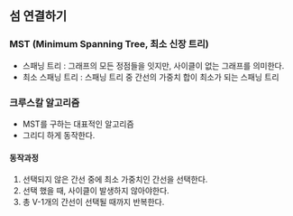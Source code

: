 ## 섬 연결하기

### MST (Minimum Spanning Tree, 최소 신장 트리)
- 스패닝 트리 : 그래프의 모든 정점들을 잇지만, 사이클이 없는 그래프를 의미한다.
- 최소 스패닝 트리 : 스패닝 트리 중 간선의 가중치 합이 최소가 되는 스패닝 트리

### 크루스칼 알고리즘
- MST를 구하는 대표적인 알고리즘 
- 그리디 하게 동작한다.

#### 동작과정
1. 선택되지 않은 간선 중에 최소 가중치인 간선을 선택한다.
2. 선택 했을 때, 사이클이 발생하지 않아야한다.
3. 총 V-1개의 간선이 선택될 때까지 반복한다.
